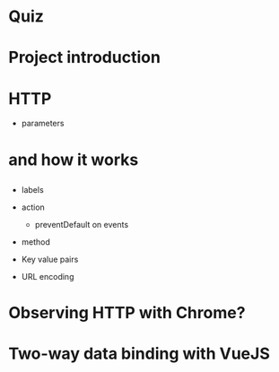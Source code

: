 # Quiz

# Project introduction

# HTTP
  * parameters
  
  

# <form> and how it works
  * labels

  * action
    - preventDefault on events
  * method
  
  * Key value pairs
  * URL encoding
  

 
# Observing HTTP with Chrome?

# Two-way data binding with VueJS
    
